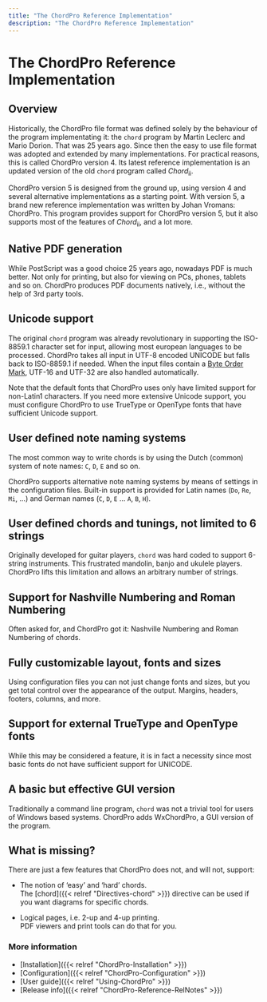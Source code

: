 ```yaml
---
title: "The ChordPro Reference Implementation"
description: "The ChordPro Reference Implementation"
---
```


# The ChordPro Reference Implementation

## Overview

Historically, the ChordPro file format was defined solely by the behaviour of the program implementating it: the `chord` program by Martin Leclerc and Mario Dorion. That was 25 years ago. Since then the easy to use file format was adopted and extended by many implementations. For practical reasons, this is called ChordPro version 4. Its latest reference implementation is an updated version of the old `chord` program called *Chord*<sub>ii</sub>.

ChordPro version 5 is designed from the ground up, using version 4 and several alternative implementations as a starting point. With version 5, a brand new reference implementation was written by Johan Vromans: ChordPro. This program provides support for ChordPro version 5, but it also supports most of the features of *Chord*<sub>ii</sub>, and a lot more.

## Native PDF generation

While PostScript was a good choice 25 years ago, nowadays PDF is much better. Not only for printing, but also for viewing on PCs, phones, tablets and so on. ChordPro produces PDF documents natively, i.e., without the help of 3rd party tools.

## Unicode support

The original `chord` program was already revolutionary in supporting the ISO-8859.1 character set for input, allowing most european languages to be processed. ChordPro takes all input in UTF-8 encoded UNICODE but falls back to ISO-8859.1 if needed. When the input files contain a [Byte Order Mark](https://en.wikipedia.org/wiki/Byte_order_mark), UTF-16 and UTF-32 are also handled automatically.

Note that the default fonts that ChordPro uses only have limited support for
non-Latin1 characters. If you need more extensive Unicode support, you
must configure ChordPro to use TrueType or OpenType fonts that have
sufficient Unicode support.

## User defined note naming systems

The most common way to write chords is by using the Dutch (common) system of note names: `C`, `D`, `E` and so on.

ChordPro supports alternative note naming systems by means of settings in the configuration files. Built-in support is provided for Latin names (`Do`, `Re`, `Mi`, ...) and German names (`C`, `D`, `E` ... `A`, `B`, `H`).

## User defined chords and tunings, not limited to 6 strings

Originally developed for guitar players, `chord` was hard coded to support 6-string instruments. This frustrated mandolin, banjo and ukulele players. ChordPro lifts this limitation and allows an arbitrary number of strings. 

## Support for Nashville Numbering and Roman Numbering

Often asked for, and ChordPro got it: Nashville Numbering and Roman Numbering of chords.

## Fully customizable layout, fonts and sizes

Using configuration files you can not just change fonts and sizes, but you get total control over the appearance of the output. Margins, headers, footers, columns, and more.

## Support for external TrueType and OpenType fonts

While this may be considered a feature, it is in fact a necessity since most basic fonts do not have sufficient support for UNICODE.

## A basic but effective GUI version

Traditionally a command line program, `chord` was not a trivial tool for users of Windows based systems. ChordPro adds WxChordPro, a GUI version of the program.

## What is missing?

There are just a few features that ChordPro does not, and will not, support:

* The notion of ‘easy’ and ‘hard’ chords.  
The [chord]({{< relref "Directives-chord" >}}) directive can be used if you want diagrams for specific chords.

* Logical pages, i.e. 2-up and 4-up printing.  
PDF viewers and print tools can do that for you.

### More information

* [Installation]({{< relref "ChordPro-Installation" >}})
* [Configuration]({{< relref "ChordPro-Configuration" >}})
* [User guide]({{< relref "Using-ChordPro" >}})
* [Release info]({{< relref "ChordPro-Reference-RelNotes" >}})
